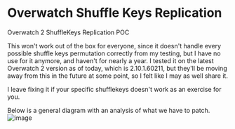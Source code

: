 # Overwatch Shuffle Keys Replication
Overwatch 2 ShuffleKeys Replication POC

This won't work out of the box for everyone, since it doesn't handle every possible shuffle keys permutation correctly from my testing, but I have no use for it anymore, and haven't for nearly a year.
I tested it on the latest Overwatch 2 version as of today, which is 2.10.1.60211, but they'll be moving away from this in the future at some point, so I felt like I may as well share it.

I leave fixing it if your specific shufflekeys doesn't work as an exercise for you.

Below is a general diagram with an analysis of what we have to patch.
![image](https://github.com/Relyze/OverwatchShuffleKeys/assets/43044221/86a3a19d-6f60-457c-bd48-31830e4c0bde)
